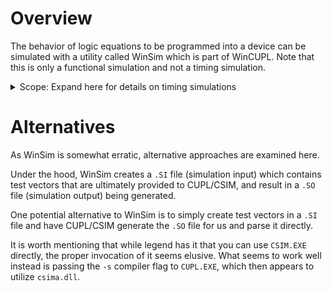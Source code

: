 # Overview
The behavior of logic equations to be programmed into a device can be simulated with a utility called WinSim which is part of WinCUPL. Note that this is only a functional simulation and not a timing simulation.

<details>
<summary>Scope: Expand here for details on timing simulations</summary>
There are some possibilities:


* PLD devices are probably simple enough where the datasheet can be utilized.
  * Perhaps this might be useful: https://github.com/ezrec/galpal
* For ATF150x devices see the fitter options, specifically:
  * <code>-strategy Verilog_sim [sdf | Verilog | OFF]</code>
  * <code>-strategy Vhdl_sim [sdf | vhdl | OFF]</code>
</details>

# Alternatives
As WinSim is somewhat erratic, alternative approaches are examined here.

Under the hood, WinSim creates a <code>.SI</code> file (simulation input) which contains test vectors that are ultimately provided to CUPL/CSIM, and result in a <code>.SO</code> file (simulation output) being generated.

One potential alternative to WinSim is to simply create test vectors in a <code>.SI</code> file and have CUPL/CSIM generate the <code>.SO</code> file for us and parse it directly.

It is worth mentioning that while legend has it that you can use <code>CSIM.EXE</code> directly, the proper invocation of it seems elusive. What seems to work well instead is passing the <code>-s</code> compiler flag to <code>CUPL.EXE</code>, which then appears to utilize <code>csima.dll</code>.

